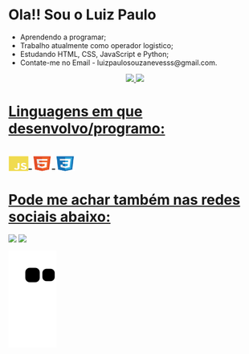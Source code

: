 <h1> Ola!! Sou o Luiz Paulo</h1>
<ul>
<li>Aprendendo a programar;</li>
<li>Trabalho atualmente como operador logistico;</li>
<li>Estudando HTML, CSS, JavaScript e Python;</li>
<li>Contate-me no Email - luizpaulosouzanevesss@gmail.com.</li>
  </ul>

<div align="center">
  <a href="https://github.com/LPNeves23">
  <img height="180em" src="https://github-readme-stats.vercel.app/api?username=LPNeves23&show_icons=true&theme=tokyonight&include_all_commits=true&count_private=true"/>
  <img height="180em" src="https://github-readme-stats.vercel.app/api/top-langs/?username=LPNeves23&layout=compact&langs_count=7&theme=tokyonight"/>
  </div>
  <h1>Linguagens em que desenvolvo/programo:
<div style="display: inline_block"><br>
  <img align="center" alt="Rafa-Js" height="30" width="40" src="https://raw.githubusercontent.com/devicons/devicon/master/icons/javascript/javascript-plain.svg">
  <img align="center" alt="Rafa-HTML" height="30" width="40" src="https://raw.githubusercontent.com/devicons/devicon/master/icons/html5/html5-original.svg">
  <img align="center" alt="Rafa-CSS" height="30" width="40" src="https://raw.githubusercontent.com/devicons/devicon/master/icons/css3/css3-original.svg">
</div>

####
  <h1>Pode me achar também nas redes sociais abaixo:</h1>
<div>

  <a href="https://instagram.com/lpneves23" target="_blank"><img src="https://img.shields.io/badge/-Instagram-%23E4405F?style=for-the-badge&logo=instagram&logoColor=white" target="_blank"></a>
  <a href="https://www.youtube.com/channel/UCAK8FIs1lqy-OdZSycqLUmA" target="_blank"><img src="https://img.shields.io/badge/YouTube-FF0000?style=for-the-badge&logo=youtube&logoColor=white" target="_blank"></a>
  
  ![Snake animation](https://github.com/LPNeves23/LPNeves23/blob/output/github-contribution-grid-snake.svg)
